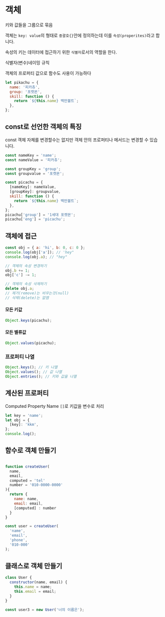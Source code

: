# 객체

키와 값들을 그룹으로 묶음

객체는 `key: value`의 형태로 `중괄호{}`안에 정의하는데 이를 `속성(properites)`라고 합니다.

속성의 키는 데이터에 접근하기 위한 `식별자`로서의 역할을 한다.

식별자(변수)네이밍 규칙

객체의 프로퍼티 값으로 함수도 사용이 가능하다

```js
let pikachu = {
  name: '피카츄',
  group: '포켓몬',
  skill: function () {
    return `${this.name} 백만볼트`;
  },
};
```

## const로 선언한 객체의 특징

const 객체 자체를 변경할수는 없지만 객체 안의 프로퍼티나 메서드는 변경할 수 있습니다.

```js
const nameKey = 'name';
const nameValue = '피카츄';

const groupKey = 'group';
const groupvalue = '포켓몬';

const picachu = {
  [nameKey]: nameValue,
  [groupKey]: groupvalue,
  skill: function () {
    return `${this.name} 백만볼트`;
  },
};
picachu['group'] = '1세대 포켓몬';
picachu['eng'] = 'picachu';
```

## 객체에 접근

```js
const obj = { a: 'hi', b: 0, c: 0 };
console.log(obj['a']); // 'hey"
console.log(obj.a); // "hey"

// 객체의 속성 변경하기
obj.b += 1;
obj['c'] -= 1;

// 객체의 속성 삭제하기
delete obj.a;
// 제거(remove)는 비우는것(null)
// 삭제(delete)는 없앰
```

#### 모든 키값

```js
Object.keys(picachu);
```

#### 모든 벨류값

```js
Object.values(picachu);
```

### 프로퍼티 나열

```js
Object.keys(); // 키 나열
Object.values(); // 값 나열
Object.entries(); // 키와 값을 나열
```

## 계산된 프로퍼티

Computed Property Name `[]`로 키값을 변수로 처리

```js
let key = 'name';
let obj = {
  [key]: 'kkm',
};
console.log();
```

## 함수로 객체 만들기

```js

function createUser(
  name,
  email,
  computed = 'tel'
  number = '010-0000-0000'
){
  return {
    name: name,
    email: email,
    [computed] : number
  }
}

const user = createUser(
  'name',
  'email',
  'phone',
  '010-000'
);
```

## 클래스로 객체 만들기

```js
class User {
  constructor(name, email) {
    this.name = name;
    this.email = email;
  }
}

const user3 = new User('너의 이름은');
```
